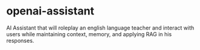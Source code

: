 # openai-assistant
AI Assistant that will roleplay an english language teacher and interact with users while maintaining context, memory, and applying RAG in his responses.

